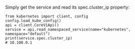 Simply get the service and read its spec.cluster_ip property:

    from kubernetes import client, config
    config.load_kube_config()
    api = client.CoreV1Api()
    service = api.read_namespaced_service(name="kubernetes", namespace="default")
    print(service.spec.cluster_ip)
    # 10.100.0.1

